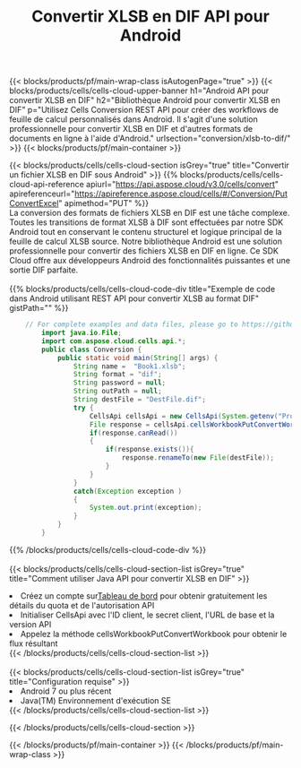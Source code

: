 ﻿---
title:  Convertir XLSB en DIF API pour Android
description:  API Cloud et SDK pour Microsoft Excel et OpenOffice Calc. Convertir une feuille de calcul en un autre format de fichier.
url: /fr/android/conversion/xlsb-to-dif/
---
{{< blocks/products/pf/main-wrap-class isAutogenPage="true" >}}
{{< blocks/products/cells/cells-cloud-upper-banner h1="Android API pour convertir XLSB en DIF" h2="Bibliothèque Android pour convertir XLSB en DIF" p="Utilisez Cells Conversion REST API pour créer des workflows de feuille de calcul personnalisés dans Android. Il s\'agit d\'une solution professionnelle pour convertir XLSB en DIF et d\'autres formats de documents en ligne à l\'aide d\'Android." urlsection="conversion/xlsb-to-dif/" >}}
{{< blocks/products/pf/main-container >}}

{{< blocks/products/cells/cells-cloud-section isGrey="true" title="Convertir un fichier XLSB en DIF sous Android" >}}
{{% blocks/products/cells/cells-cloud-api-reference apiurl="https://api.aspose.cloud/v3.0/cells/convert" apireferenceurl="https://apireference.aspose.cloud/cells/#/Conversion/PutConvertExcel" apimethod="PUT" %}}
<br/>
La conversion des formats de fichiers XLSB en DIF est une tâche complexe. Toutes les transitions de format XLSB à DIF sont effectuées par notre SDK Android tout en conservant le contenu structurel et logique principal de la feuille de calcul XLSB source. Notre bibliothèque Android est une solution professionnelle pour convertir des fichiers XLSB en DIF en ligne. Ce SDK Cloud offre aux développeurs Android des fonctionnalités puissantes et une sortie DIF parfaite.
<br/>
<br/>
{{% blocks/products/cells/cells-cloud-code-div title="Exemple de code dans Android utilisant REST API pour convertir XLSB au format DIF" gistPath="" %}}
 
```java
    // For complete examples and data files, please go to https://github.com/aspose-cells-cloud/aspose-cells-cloud-android/
        import java.io.File;
        import com.aspose.cloud.cells.api.*;
        public class Conversion {
            public static void main(String[] args) {
                String name =  "Book1.xlsb";
                String format = "dif";
                String password = null;
                String outPath = null;
                String destFile = "DestFile.dif";
                try {
                    CellsApi cellsApi = new CellsApi(System.getenv("ProductClientId"), System.getenv("ProductClientSecret"));
                    File response = cellsApi.cellsWorkbookPutConvertWorkbook(new File(name), format, password, outPath, null,null);            
                    if(response.canRead())
                    {
                        if(response.exists()){
                            response.renameTo(new File(destFile));
                        }                
                    }
                }
                catch(Exception exception )
                {
                    System.out.print(exception);
                }
            }
        }
```
 
{{% /blocks/products/cells/cells-cloud-code-div %}}
<br/>
<br/>
{{< blocks/products/cells/cells-cloud-section-list isGrey="true" title="Comment utiliser Java API pour convertir XLSB en DIF" >}}
<li> Créez un compte sur<a href="https://dashboard.aspose.cloud/">Tableau de bord</a> pour obtenir gratuitement les détails du quota et de l'autorisation API</li>
<li>Initialiser CellsApi avec l'ID client, le secret client, l'URL de base et la version API</li>
<li>Appelez la méthode cellsWorkbookPutConvertWorkbook pour obtenir le flux résultant</li>
{{< /blocks/products/cells/cells-cloud-section-list >}}
<br/>
<br/>
{{< blocks/products/cells/cells-cloud-section-list isGrey="true" title="Configuration requise" >}}
<li>Android 7 ou plus récent</li>
<li>Java(TM) Environnement d'exécution SE</li>
{{< /blocks/products/cells/cells-cloud-section-list >}}

{{< /blocks/products/cells/cells-cloud-section >}}

{{< /blocks/products/pf/main-container >}}
{{< /blocks/products/pf/main-wrap-class >}}
